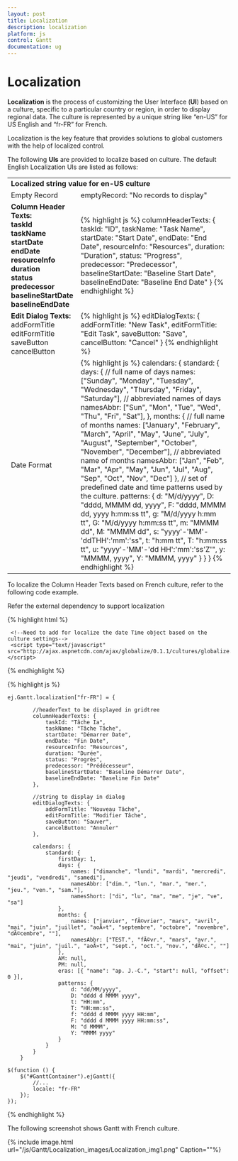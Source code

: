 ```yaml
---
layout: post
title: Localization
description: localization
platform: js
control: Gantt
documentation: ug
---
```


# Localization

**Localization** is the process of customizing the User Interface (**UI**) based on a culture, specific to a particular country or region, in order to display regional data. The culture is represented by a unique string like “en-US” for US English and “fr-FR” for French.

Localization is the key feature that provides solutions to global customers with the help of localized control. 

The following **UIs** are provided to localize based on culture. The default English Localization UIs are listed as follows:


<table>
<tr>
<td colspan = "2">
<b>Localized string value for en-US culture</b></td></tr>
<tr>
<td>
Empty Record</td><td>
emptyRecord: "No records to display"</td></tr>
<tr>
<td>
<b>Column Header Texts:<b><br/>
taskId<br/>
taskName<br/>
startDate<br/>
endDate<br/>
resourceInfo<br/>
duration<br/>
status<br/>
predecessor<br/>
baselineStartDate<br/>
baselineEndDate<br/>
</td>
<td>
{% highlight js %}
columnHeaderTexts: 
{
taskId: "ID",
taskName: "Task Name",
startDate: "Start Date",
endDate: "End Date",
resourceInfo: "Resources",
duration: "Duration",
status: "Progress",
predecessor: "Predecessor",
baselineStartDate: "Baseline Start Date",
baselineEndDate: "Baseline End Date"
}
{% endhighlight %}
</td></tr>
<tr>
<td>
<b>Edit Dialog Texts:</b><br>
addFormTitle<br/>
editFormTitle<br/>
saveButton<br/>
cancelButton<br/>
</td><td>
{% highlight js %}
editDialogTexts: 
{
addFormTitle: "New Task",
editFormTitle: "Edit Task",
saveButton: "Save",
cancelButton: "Cancel"
}
{% endhighlight %}
</td></tr>
<tr>
<td>
Date Format</td><td>
{% highlight js %}
calendars: 
{
standard: {
days: 
{
// full name of days
names: ["Sunday", "Monday", "Tuesday", "Wednesday", "Thursday", "Friday", "Saturday"],
// abbreviated names of days
namesAbbr: ["Sun", "Mon", "Tue", "Wed", "Thu", "Fri", "Sat"],
},
months: {
// full name of months
names: ["January", "February", "March", "April", "May", "June", "July", "August", "September", "October", "November", "December"],
// abbreviated name of months
namesAbbr: ["Jan", "Feb", "Mar", "Apr", "May", "Jun", "Jul", "Aug", "Sep", "Oct", "Nov", "Dec"]
},
// set of predefined date and time patterns used by the culture.
patterns: {
d: "M/d/yyyy",
D: "dddd, MMMM dd, yyyy",
F: "dddd, MMMM dd, yyyy h:mm:ss tt",
g: "M/d/yyyy h:mm tt",
G: "M/d/yyyy h:mm:ss tt",
m: "MMMM dd",
M: "MMMM dd",
s: "yyyy'-'MM'-'ddTHH':'mm':'ss",
t: "h:mm tt",
T: "h:mm:ss tt",
u: "yyyy'-'MM'-'dd HH':'mm':'ss'Z'",
y: "MMMM, yyyy",
Y: "MMMM, yyyy"
}     
} 
}
{% endhighlight %}
</td></tr>
</table>


To localize the Column Header Texts based on French culture, refer to the following code example.

Refer the external dependency to support localization

{% highlight html %}

     <!--Need to add for localize the date Time object based on the culture settings-->
     <script type="text/javascript" src="http://ajax.aspnetcdn.com/ajax/globalize/0.1.1/cultures/globalize.cultures.js"></script>

{% endhighlight %}

{% highlight js %}

    ej.Gantt.localization["fr-FR"] = {

            //headerText to be displayed in gridtree
            columnHeaderTexts: {
                taskId: "Tâche Ia",
                taskName: "Tâche Tâche",
                startDate: "Démarrer Date",
                endDate: "Fin Date",
                resourceInfo: "Resources",
                duration: "Durée",
                status: "Progrès",
                predecessor: "Prédécesseur",
                baselineStartDate: "Baseline Démarrer Date",
                baselineEndDate: "Baseline Fin Date"
            },

            //string to display in dialog 
            editDialogTexts: {
                addFormTitle: "Nouveau Tâche",
                editFormTitle: "Modifier Tâche",
                saveButton: "Sauver",
                cancelButton: "Annuler"
            },

            calendars: {
                standard: {
                    firstDay: 1,
                    days: {
                        names: ["dimanche", "lundi", "mardi", "mercredi", "jeudi", "vendredi", "samedi"],
                        namesAbbr: ["dim.", "lun.", "mar.", "mer.", "jeu.", "ven.", "sam."],
                        namesShort: ["di", "lu", "ma", "me", "je", "ve", "sa"]
                    },
                    months: {
                        names: ["janvier", "fÃ©vrier", "mars", "avril", "mai", "juin", "juillet", "aoÃ»t", "septembre", "octobre", "novembre", "dÃ©cembre", ""],
                        namesAbbr: ["TEST.", "fÃ©vr.", "mars", "avr.", "mai", "juin", "juil.", "aoÃ»t", "sept.", "oct.", "nov.", "dÃ©c.", ""]
                    },
                    AM: null,
                    PM: null,
                    eras: [{ "name": "ap. J.-C.", "start": null, "offset": 0 }],
                    patterns: {
                        d: "dd/MM/yyyy",
                        D: "dddd d MMMM yyyy",
                        t: "HH:mm",
                        T: "HH:mm:ss",
                        f: "dddd d MMMM yyyy HH:mm",
                        F: "dddd d MMMM yyyy HH:mm:ss",
                        M: "d MMMM",
                        Y: "MMMM yyyy"
                    }
                }
            }
        }
    
    $(function () {
        $("#GanttContainer").ejGantt({
            //...
            locale: "fr-FR"
        });
    });

{% endhighlight %}



The following screenshot shows Gantt with French culture.

{% include image.html url="/js/Gantt/Localization_images/Localization_img1.png" Caption=""%}




